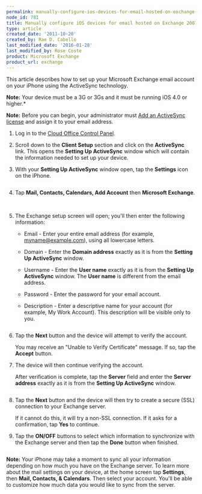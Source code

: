 ```yaml
---
permalink: manually-configure-ios-devices-for-email-hosted-on-exchange-2007/
node_id: 781
title: Manually configure iOS devices for email hosted on Exchange 2007
type: article
created_date: '2011-10-20'
created_by: Rae D. Cabello
last_modified_date: '2016-01-28'
last_modified_by: Rose Coste
product: Microsoft Exchange
product_url: exchange
---
```


This article describes how to set up your Microsoft Exchange email
account on your iPhone using the ActiveSync technology.

**Note:** Your device must be a 3G or 3Gs and it must be running
iOS 4.0 or higher.*

**Note:** Before you can begin, your administrator must
[Add an ActiveSync license](/how-to/add-an-activesync-or-bes-license)
and assign it to your email address.

1. Log in to the [Cloud Office Control Panel](http://cp.rackspace.com/usercp).

2. Scroll down to the **Client Setup** section
   and click on the **ActiveSync** link. This opens the **Setting Up
   ActiveSync** window which will contain the information needed to set up
   your device.

3. With your **Setting Up ActiveSync** window open, tap the
   **Settings** icon on the iPhone.

   <img src="{% asset_path exchange/manually-configure-ios-devices-for-email-hosted-on-exchange-2007/(E&A)SettingUpMicrosoftExchangeEmailIphone1.png %}" alt="" />

4. Tap **Mail, Contacts,
   Calendars, Add Account** then **Microsoft Exchange**.

   <img src="{% asset_path exchange/manually-configure-ios-devices-for-email-hosted-on-exchange-2007/(E&A)SettingUpMicrosoftExchangeEmailIphone2.png %}" alt="" />   <img src="{% asset_path exchange/manually-configure-ios-devices-for-email-hosted-on-exchange-2007/(E&A)SettingUpMicrosoftExchangeEmailIphone3.png %}" alt="" />   <img src="{% asset_path exchange/manually-configure-ios-devices-for-email-hosted-on-exchange-2007/(E&A)SettingUpMicrosoftExchangeEmailIphone4.png %}" alt="" />

5. The Exchange setup screen will open; you'll then enter the following
   information:

   - Email - Enter your entire email address (for example, myname@example.com),
     using all lowercase letters.

   - Domain - Enter the **Domain address** exactly as it is from the
     **Setting Up ActiveSync** window.

   - Username - Enter the **User name** exactly as it is from the
     **Setting Up ActiveSync** window. The **User name** is different
     from the email address.

   - Password - Enter the password for your email account.

   - Description - Enter a descriptive name for your account (for example, My
     Work Account). This description will be visible only to you.

   <img src="{% asset_path exchange/manually-configure-ios-devices-for-email-hosted-on-exchange-2007/(E&A)SettingUpMicrosoftExchangeEmailIphone5.png %}" alt="" />

6. Tap the **Next** button and the device will attempt to verify the
   account.

   You may receive an "Unable to Verify Certificate" message.
   If so, tap the **Accept** button.

7. The device will then continue verifying the account.

   After verification is complete,
   tap the **Server** field and enter the **Server address** exactly as it
   is from the **Setting Up ActiveSync** window.

   <img src="{% asset_path exchange/manually-configure-ios-devices-for-email-hosted-on-exchange-2007/(E&A)SettingUpMicrosoftExchangeEmailIphone6.png %}" alt="" />

8. Tap the **Next** button and the device will then try to create a
   secure (SSL) connection to your Exchange server.

   If it cannot do this,
   it will try a non-SSL connection.
   If it asks for a confirmation, tap **Yes** to continue.

9. Tap the **ON/OFF** buttons to select which information to synchronize
   with the Exchange server and then tap the **Done** button when finished.

   <img src="{% asset_path exchange/manually-configure-ios-devices-for-email-hosted-on-exchange-2007/(E&A)SettingUpMicrosoftExchangeEmailIphone7.png %}" alt="" />

**Note:** Your iPhone may take a moment to sync all your information
depending on how much you have on the Exchange server. To learn more
about the mail settings on your device, at the home screen tap
**Settings**, then **Mail, Contacts, & Calendars**. Then select your account.
You'll be able to customize how much data you would like to sync from
the server.
